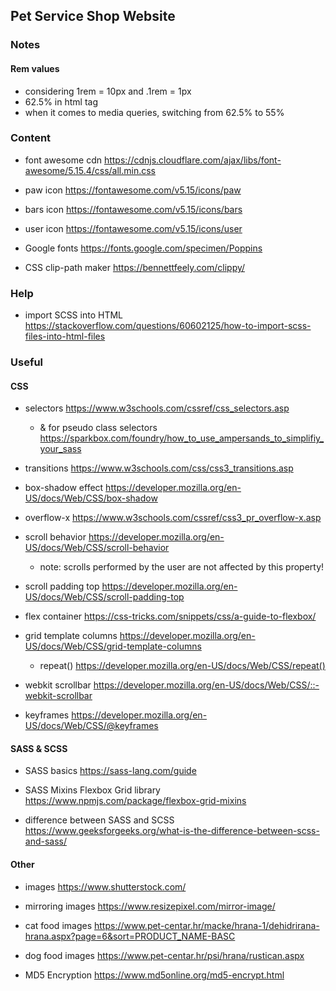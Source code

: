 ## Pet Service Shop Website

### Notes
#### Rem values
- considering 1rem = 10px and .1rem = 1px
- 62.5% in html tag
- when it comes to media queries, switching from 62.5% to 55%

### Content
- font awesome cdn https://cdnjs.cloudflare.com/ajax/libs/font-awesome/5.15.4/css/all.min.css

- paw icon https://fontawesome.com/v5.15/icons/paw
- bars icon https://fontawesome.com/v5.15/icons/bars
- user icon https://fontawesome.com/v5.15/icons/user

- Google fonts https://fonts.google.com/specimen/Poppins

- CSS clip-path maker https://bennettfeely.com/clippy/

### Help
- import SCSS into HTML https://stackoverflow.com/questions/60602125/how-to-import-scss-files-into-html-files

### Useful
#### CSS
- selectors https://www.w3schools.com/cssref/css_selectors.asp
    - & for pseudo class selectors https://sparkbox.com/foundry/how_to_use_ampersands_to_simplifiy_your_sass

- transitions https://www.w3schools.com/css/css3_transitions.asp

- box-shadow effect https://developer.mozilla.org/en-US/docs/Web/CSS/box-shadow

- overflow-x https://www.w3schools.com/cssref/css3_pr_overflow-x.asp

- scroll behavior https://developer.mozilla.org/en-US/docs/Web/CSS/scroll-behavior
    - note: scrolls performed by the user are not affected by this property!

- scroll padding top https://developer.mozilla.org/en-US/docs/Web/CSS/scroll-padding-top

- flex container https://css-tricks.com/snippets/css/a-guide-to-flexbox/

- grid template columns https://developer.mozilla.org/en-US/docs/Web/CSS/grid-template-columns
    - repeat() https://developer.mozilla.org/en-US/docs/Web/CSS/repeat()

- webkit scrollbar https://developer.mozilla.org/en-US/docs/Web/CSS/::-webkit-scrollbar

- keyframes https://developer.mozilla.org/en-US/docs/Web/CSS/@keyframes

#### SASS & SCSS
- SASS basics https://sass-lang.com/guide
- SASS Mixins Flexbox Grid library https://www.npmjs.com/package/flexbox-grid-mixins

- difference between SASS and SCSS https://www.geeksforgeeks.org/what-is-the-difference-between-scss-and-sass/

#### Other
- images https://www.shutterstock.com/
- mirroring images https://www.resizepixel.com/mirror-image/
- cat food images https://www.pet-centar.hr/macke/hrana-1/dehidrirana-hrana.aspx?page=6&sort=PRODUCT_NAME-BASC
- dog food images https://www.pet-centar.hr/psi/hrana/rustican.aspx

- MD5 Encryption https://www.md5online.org/md5-encrypt.html
